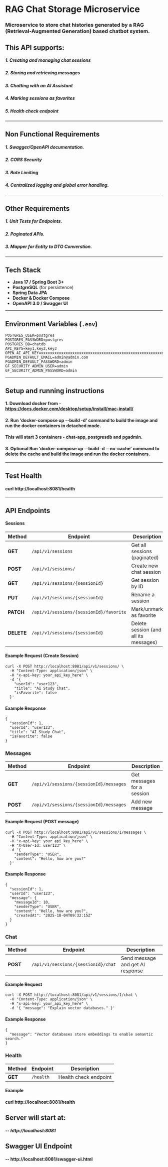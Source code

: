 # RAG Chat Storage Microservice
### Microservice to store chat histories generated by a RAG (Retrieval-Augmented Generation) based chatbot system.

## This API supports:
##### 1. Creating and managing chat sessions
##### 2. Storing and retrieving messages
##### 3. Chatting with an AI Assistant
##### 4. Marking sessions as favorites
##### 5. Health check endpoint

---

## Non Functional Requirements

##### 1. Swagger/OpenAPI documentation.
##### 2. CORS Security
##### 3. Rate Limiting
##### 4. Centralized logging and global error handling.

---

## Other Requirements

##### 1. Unit Tests for Endpoints.
##### 2. Paginated APIs.
##### 3. Mapper for Entity to DTO Converstion.

---

## Tech Stack

- **Java 17 / Spring Boot 3+**
- **PostgreSQL** (for persistence)
- **Spring Data JPA**
- **Docker & Docker Compose**
- **OpenAPI 3.0 / Swagger UI**

---

## Environment Variables (`.env`)

```
POSTGRES_USER=postgres
POSTGRES_PASSWORD=postgres
POSTGRES_DB=chatdb
API_KEYS=key1,key2,key3
OPEN_AI_API_KEY=xxxxxxxxxxxxxxxxxxxxxxxxxxxxxxxxxxxxxxxxxxxxxxxxxxxxxxxxxxxxxxxxxx
PGADMIN_DEFAULT_EMAIL=admin@admin.com
PGADMIN_DEFAULT_PASSWORD=admin
GF_SECURITY_ADMIN_USER=admin
GF_SECURITY_ADMIN_PASSWORD=admin
```

---

##  Setup and running instructions

#### 1. Download docker from - https://docs.docker.com/desktop/setup/install/mac-install/
#### 2. Run 'docker-compose up --build -d' command to build the image and run the docker containers in detached mode.
####    This will start 3 containers - chat-app, postgresdb and pgadmin.
#### 3. Optional Run 'docker-compose up --build -d --no-cache' command to delete the cache and build the image and run the docker containers.

---

## Test Health

#### curl http://localhost:8081/health
---

## API Endpoints

#### Sessions

| Method     | Endpoint                                | Description                           |
| ---------- | --------------------------------------- | ------------------------------------- |
| **GET**    | `/api/v1/sessions`                      | Get all sessions (paginated)          |
| **POST**   | `/api/v1/sessions/`                     | Create new chat session               |
| **GET**    | `/api/v1/sessions/{sessionId}`          | Get session by ID                     |
| **PUT**    | `/api/v1/sessions/{sessionId}`          | Rename a session                      |
| **PATCH**  | `/api/v1/sessions/{sessionId}/favorite` | Mark/unmark as favorite               |
| **DELETE** | `/api/v1/sessions/{sessionId}`          | Delete session (and all its messages) |

#### Example Request (Create Session)

```
curl -X POST http://localhost:8081/api/v1/sessions/ \
  -H "Content-Type: application/json" \
  -H "x-api-key: your_api_key_here" \
  -d '{
    "userId": "user123",
    "title": "AI Study Chat",
    "isFavorite": false
  }'
```

#### Example Response
```
{
  "sessionId": 1,
  "userId": "user123",
  "title": "AI Study Chat",
  "isFavorite": false
}
```

### Messages

| Method   | Endpoint                                | Description                |
| -------- | --------------------------------------- | -------------------------- |
| **GET**  | `/api/v1/sessions/{sessionId}/messages` | Get messages for a session |
| **POST** | `/api/v1/sessions/{sessionId}/messages` | Add new message            |


#### Example Request (POST message)

```
curl -X POST http://localhost:8081/api/v1/sessions/1/messages \
  -H "Content-Type: application/json" \
  -H "x-api-key: your_api_key_here" \
  -H "X-User-Id: user123" \
  -d '{
    "senderType": "USER",
    "content": "Hello, how are you?"
  }'
```

#### Example Response

```
{
  "sessionId": 1,
  "userId": "user123",
  "message": {
    "messageId": 10,
    "senderType": "USER",
    "content": "Hello, how are you?",
    "createdAt": "2025-10-04T09:32:15Z"
  }
}
```

### Chat

| Method   | Endpoint                            | Description                      |
| -------- | ----------------------------------- | -------------------------------- |
| **POST** | `/api/v1/sessions/{sessionId}/chat` | Send message and get AI response |

#### Example Request

```
curl -X POST http://localhost:8081/api/v1/sessions/1/chat \
  -H "Content-Type: application/json" \
  -H "x-api-key: your_api_key_here" \
  -d '{ "message": "Explain vector databases." }'
```

#### Example Response

```
{
  "message": "Vector databases store embeddings to enable semantic search."
}

```

### Health

| Method  | Endpoint  | Description           |
| ------- | --------- | --------------------- |
| **GET** | `/health` | Health check endpoint |

#### Example
#### curl http://localhost:8081/health


## Server will start at:

##### -- http://localhost:8081

## Swagger UI Endpoint

#### -- http://localhost:8081/swagger-ui.html










